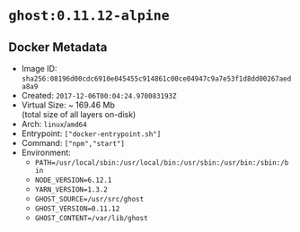 # `ghost:0.11.12-alpine`

## Docker Metadata

- Image ID: `sha256:08196d00cdc6910e045455c914861c00ce04947c9a7e53f1d8dd00267aeda8a9`
- Created: `2017-12-06T00:04:24.970083193Z`
- Virtual Size: ~ 169.46 Mb  
  (total size of all layers on-disk)
- Arch: `linux`/`amd64`
- Entrypoint: `["docker-entrypoint.sh"]`
- Command: `["npm","start"]`
- Environment:
  - `PATH=/usr/local/sbin:/usr/local/bin:/usr/sbin:/usr/bin:/sbin:/bin`
  - `NODE_VERSION=6.12.1`
  - `YARN_VERSION=1.3.2`
  - `GHOST_SOURCE=/usr/src/ghost`
  - `GHOST_VERSION=0.11.12`
  - `GHOST_CONTENT=/var/lib/ghost`
